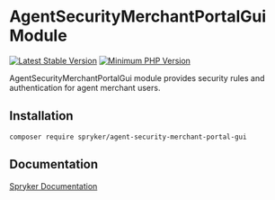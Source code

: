 # AgentSecurityMerchantPortalGui Module
[![Latest Stable Version](https://poser.pugx.org/spryker/agent-security-merchant-portal-gui/v/stable.svg)](https://packagist.org/packages/spryker/agent-security-merchant-portal-gui)
[![Minimum PHP Version](https://img.shields.io/badge/php-%3E%3D%208.1-8892BF.svg)](https://php.net/)

AgentSecurityMerchantPortalGui module provides security rules and authentication for agent merchant users.


## Installation

```
composer require spryker/agent-security-merchant-portal-gui
```

## Documentation

[Spryker Documentation](https://docs.spryker.com)

